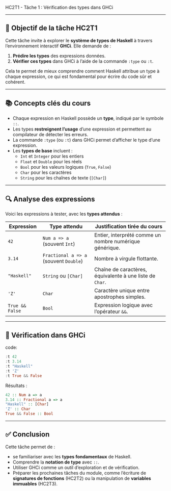 HC2T1 - Tâche 1 : Vérification des types dans GHCi

---

## 🎯 Objectif de la tâche HC2T1

Cette tâche invite à explorer le **système de types de Haskell** à travers l’environnement interactif **GHCi**. Elle demande de :

1. **Prédire les types** des expressions données.
2. **Vérifier ces types** dans GHCi à l’aide de la commande `:type` ou `:t`.

Cela te permet de mieux comprendre comment Haskell attribue un type à chaque expression, ce qui est fondamental pour écrire du code sûr et cohérent.

---

## 📚 Concepts clés du cours

- Chaque expression en Haskell possède un **type**, indiqué par le symbole `::`.
- Les types **restreignent l’usage** d’une expression et permettent au compilateur de détecter les erreurs.
- La commande `:type` (ou `:t`) dans GHCi permet d’afficher le type d’une expression.
- Les **types de base** incluent :
  - `Int` et `Integer` pour les entiers
  - `Float` et `Double` pour les réels
  - `Bool` pour les valeurs logiques (`True`, `False`)
  - `Char` pour les caractères
  - `String` pour les chaînes de texte (`[Char]`)

---

## 🔍 Analyse des expressions

Voici les expressions à tester, avec les **types attendus** :

| Expression        | Type attendu       | Justification tirée du cours |
|-------------------|--------------------|------------------------------|
| `42`              | `Num a => a` (souvent `Int`) | Entier, interprété comme un nombre numérique générique. |
| `3.14`            | `Fractional a => a` (souvent `Double`) | Nombre à virgule flottante. |
| `"Haskell"`       | `String` ou `[Char]` | Chaîne de caractères, équivalente à une liste de `Char`. |
| `'Z'`             | `Char`              | Caractère unique entre apostrophes simples. |
| `True && False`   | `Bool`              | Expression logique avec l’opérateur `&&`. |

---

## 🧪 Vérification dans GHCi

code:

```haskell
:t 42
:t 3.14
:t "Haskell"
:t 'Z'
:t True && False
```

Résultats :

```haskell
42 :: Num a => a
3.14 :: Fractional a => a
"Haskell" :: [Char]
'Z' :: Char
True && False :: Bool
```

---

## ✅ Conclusion

Cette tâche permet de :

- se familiariser avec les **types fondamentaux** de Haskell.
- Comprendre la **notation de type** avec `::`.
- Utiliser GHCi comme un outil d’exploration et de vérification.
- Préparer les prochaines tâches du module, comme l’écriture de **signatures de fonctions** (HC2T2) ou la manipulation de **variables immuables** (HC2T3).
